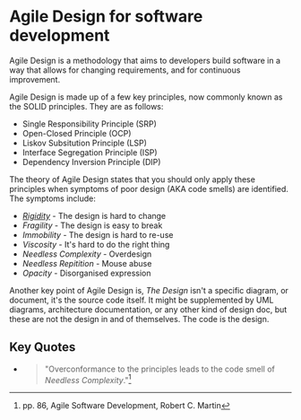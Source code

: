 # Agile Design for software development

Agile Design is a methodology that aims to developers build software in a way that allows for changing requirements, and for continuous improvement.

Agile Design is made up of a few key principles, now commonly known as the SOLID principles. They are as follows:

- Single Responsibility Principle (SRP)
- Open-Closed Principle (OCP)
- Liskov Subsitution Principle (LSP)
- Interface Segregation Principle (ISP)
- Dependency Inversion Principle (DIP)

The theory of Agile Design states that you should only apply these principles when symptoms of poor design (AKA code smells) are identified. The symptoms include:

- _[Rigidity](./rigidity.md)_ - The design is hard to change
- _Fragility_ - The design is easy to break
- _Immobility_ - The design is hard to re-use
- _Viscosity_ - It's hard to do the right thing
- _Needless Complexity_ - Overdesign
- _Needless Repitition_ - Mouse abuse
- _Opacity_ - Disorganised expression

Another key point of Agile Design is, _The Design_ isn't a specific diagram, or document, it's the source code itself. It might be supplemented by UML diagrams, architecture documentation, or any other kind of design doc, but these are not the design in and of themselves. The code is the design.

## Key Quotes

- > "Overconformance to the principles leads to the code smell of _Needless Complexity_."[^1]

[^1]: pp. 86, Agile Software Development, Robert C. Martin
